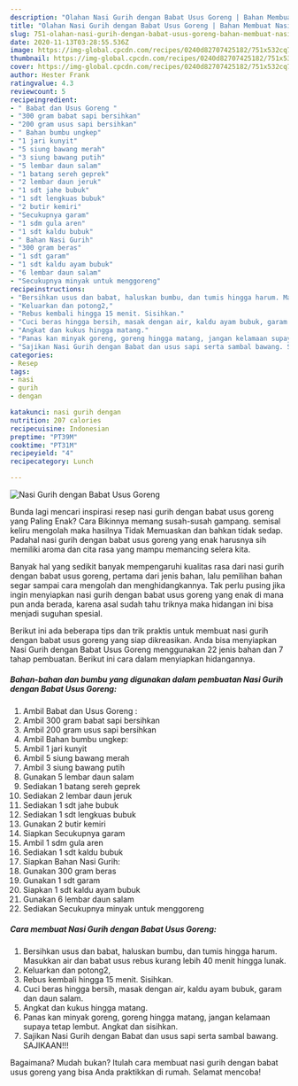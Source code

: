 ```yaml
---
description: "Olahan Nasi Gurih dengan Babat Usus Goreng | Bahan Membuat Nasi Gurih dengan Babat Usus Goreng Yang Enak Banget"
title: "Olahan Nasi Gurih dengan Babat Usus Goreng | Bahan Membuat Nasi Gurih dengan Babat Usus Goreng Yang Enak Banget"
slug: 751-olahan-nasi-gurih-dengan-babat-usus-goreng-bahan-membuat-nasi-gurih-dengan-babat-usus-goreng-yang-enak-banget
date: 2020-11-13T03:28:55.536Z
image: https://img-global.cpcdn.com/recipes/0240d82707425182/751x532cq70/nasi-gurih-dengan-babat-usus-goreng-foto-resep-utama.jpg
thumbnail: https://img-global.cpcdn.com/recipes/0240d82707425182/751x532cq70/nasi-gurih-dengan-babat-usus-goreng-foto-resep-utama.jpg
cover: https://img-global.cpcdn.com/recipes/0240d82707425182/751x532cq70/nasi-gurih-dengan-babat-usus-goreng-foto-resep-utama.jpg
author: Hester Frank
ratingvalue: 4.3
reviewcount: 5
recipeingredient:
- " Babat dan Usus Goreng "
- "300 gram babat sapi bersihkan"
- "200 gram usus sapi bersihkan"
- " Bahan bumbu ungkep"
- "1 jari kunyit"
- "5 siung bawang merah"
- "3 siung bawang putih"
- "5 lembar daun salam"
- "1 batang sereh geprek"
- "2 lembar daun jeruk"
- "1 sdt jahe bubuk"
- "1 sdt lengkuas bubuk"
- "2 butir kemiri"
- "Secukupnya garam"
- "1 sdm gula aren"
- "1 sdt kaldu bubuk"
- " Bahan Nasi Gurih"
- "300 gram beras"
- "1 sdt garam"
- "1 sdt kaldu ayam bubuk"
- "6 lembar daun salam"
- "Secukupnya minyak untuk menggoreng"
recipeinstructions:
- "Bersihkan usus dan babat, haluskan bumbu, dan tumis hingga harum. Masukkan air dan babat usus rebus kurang lebih 40 menit hingga lunak."
- "Keluarkan dan potong2,"
- "Rebus kembali hingga 15 menit. Sisihkan."
- "Cuci beras hingga bersih, masak dengan air, kaldu ayam bubuk, garam dan daun salam."
- "Angkat dan kukus hingga matang."
- "Panas kan minyak goreng, goreng hingga matang, jangan kelamaan supaya tetap lembut. Angkat dan sisihkan."
- "Sajikan Nasi Gurih dengan Babat dan usus sapi serta sambal bawang. SAJIKAAN!!!"
categories:
- Resep
tags:
- nasi
- gurih
- dengan

katakunci: nasi gurih dengan 
nutrition: 207 calories
recipecuisine: Indonesian
preptime: "PT39M"
cooktime: "PT31M"
recipeyield: "4"
recipecategory: Lunch

---
```



![Nasi Gurih dengan Babat Usus Goreng](https://img-global.cpcdn.com/recipes/0240d82707425182/751x532cq70/nasi-gurih-dengan-babat-usus-goreng-foto-resep-utama.jpg)

Bunda lagi mencari inspirasi resep nasi gurih dengan babat usus goreng yang Paling Enak? Cara Bikinnya memang susah-susah gampang. semisal keliru mengolah maka hasilnya Tidak Memuaskan dan bahkan tidak sedap. Padahal nasi gurih dengan babat usus goreng yang enak harusnya sih memiliki aroma dan cita rasa yang mampu memancing selera kita.



Banyak hal yang sedikit banyak mempengaruhi kualitas rasa dari nasi gurih dengan babat usus goreng, pertama dari jenis bahan, lalu pemilihan bahan segar sampai cara mengolah dan menghidangkannya. Tak perlu pusing jika ingin menyiapkan nasi gurih dengan babat usus goreng yang enak di mana pun anda berada, karena asal sudah tahu triknya maka hidangan ini bisa menjadi suguhan spesial.


Berikut ini ada beberapa tips dan trik praktis untuk membuat nasi gurih dengan babat usus goreng yang siap dikreasikan. Anda bisa menyiapkan Nasi Gurih dengan Babat Usus Goreng menggunakan 22 jenis bahan dan 7 tahap pembuatan. Berikut ini cara dalam menyiapkan hidangannya.

<!--inarticleads1-->

##### Bahan-bahan dan bumbu yang digunakan dalam pembuatan Nasi Gurih dengan Babat Usus Goreng:

1. Ambil  Babat dan Usus Goreng :
1. Ambil 300 gram babat sapi bersihkan
1. Ambil 200 gram usus sapi bersihkan
1. Ambil  Bahan bumbu ungkep:
1. Ambil 1 jari kunyit
1. Ambil 5 siung bawang merah
1. Ambil 3 siung bawang putih
1. Gunakan 5 lembar daun salam
1. Sediakan 1 batang sereh geprek
1. Sediakan 2 lembar daun jeruk
1. Sediakan 1 sdt jahe bubuk
1. Sediakan 1 sdt lengkuas bubuk
1. Gunakan 2 butir kemiri
1. Siapkan Secukupnya garam
1. Ambil 1 sdm gula aren
1. Sediakan 1 sdt kaldu bubuk
1. Siapkan  Bahan Nasi Gurih:
1. Gunakan 300 gram beras
1. Gunakan 1 sdt garam
1. Siapkan 1 sdt kaldu ayam bubuk
1. Gunakan 6 lembar daun salam
1. Sediakan Secukupnya minyak untuk menggoreng




<!--inarticleads2-->

##### Cara membuat Nasi Gurih dengan Babat Usus Goreng:

1. Bersihkan usus dan babat, haluskan bumbu, dan tumis hingga harum. Masukkan air dan babat usus rebus kurang lebih 40 menit hingga lunak.
1. Keluarkan dan potong2,
1. Rebus kembali hingga 15 menit. Sisihkan.
1. Cuci beras hingga bersih, masak dengan air, kaldu ayam bubuk, garam dan daun salam.
1. Angkat dan kukus hingga matang.
1. Panas kan minyak goreng, goreng hingga matang, jangan kelamaan supaya tetap lembut. Angkat dan sisihkan.
1. Sajikan Nasi Gurih dengan Babat dan usus sapi serta sambal bawang. SAJIKAAN!!!




Bagaimana? Mudah bukan? Itulah cara membuat nasi gurih dengan babat usus goreng yang bisa Anda praktikkan di rumah. Selamat mencoba!
